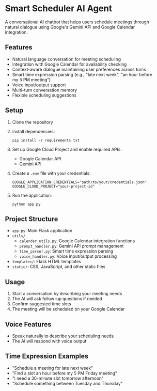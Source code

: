 # Smart Scheduler AI Agent

A conversational AI chatbot that helps users schedule meetings through natural dialogue using Google's Gemini API and Google Calendar integration.

## Features

- Natural language conversation for meeting scheduling
- Integration with Google Calendar for availability checking
- Context-aware dialogue maintaining user preferences across turns
- Smart time expression parsing (e.g., "late next week", "an hour before my 5 PM meeting")
- Voice input/output support
- Multi-turn conversation memory
- Flexible scheduling suggestions

## Setup

1. Clone the repository
2. Install dependencies:
   ```
   pip install -r requirements.txt
   ```
3. Set up Google Cloud Project and enable required APIs:
   - Google Calendar API
   - Gemini API
   
4. Create a `.env` file with your credentials:
   ```
   GOOGLE_APPLICATION_CREDENTIALS="path/to/your/credentials.json"
   GOOGLE_CLOUD_PROJECT="your-project-id"
   ```

5. Run the application:
   ```
   python app.py
   ```

## Project Structure

- `app.py`: Main Flask application
- `utils/`
  - `calendar_utils.py`: Google Calendar integration functions
  - `prompt_handler.py`: Gemini API prompt management
  - `time_parser.py`: Smart time expression parsing
  - `voice_handler.py`: Voice input/output processing
- `templates/`: Flask HTML templates
- `static/`: CSS, JavaScript, and other static files

## Usage

1. Start a conversation by describing your meeting needs
2. The AI will ask follow-up questions if needed
3. Confirm suggested time slots
4. The meeting will be scheduled on your Google Calendar

## Voice Features

- Speak naturally to describe your scheduling needs
- The AI will respond with voice output

## Time Expression Examples

- "Schedule a meeting for late next week"
- "Find a slot an hour before my 5 PM Friday meeting"
- "I need a 30-minute slot tomorrow afternoon"
- "Schedule something between Tuesday and Thursday" 